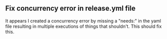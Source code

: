 ## Fix concurrency error in release.yml file

It appears I created a concurrency error by missing a "needs:" in the yaml file resulting in multiple executions of things that shouldn't.  This should fix this.



